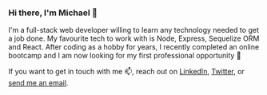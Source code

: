 ### Hi there, I'm Michael 🖖
I'm a full-stack web developer willing to learn any technology needed to get a job done. My favourite tech to work with is Node, Express, Sequelize ORM and React. After coding as a hobby for years, I recently completed an online bootcamp and I am now looking for my first professional opportunity :eyes:

If you want to get in touch with me 📫, reach out on [LinkedIn](https://www.linkedin.com/in/michael-cook-47151118a/), [Twitter](https://twitter.com/iizcatarrhine), or [send me an email](mailto:mcook0775@gmail.com).

<!--
**michaelacook/michaelacook** is a ✨ _special_ ✨ repository because its `README.md` (this file) appears on your GitHub profile.

Here are some ideas to get you started:

- 🔭 I’m currently working on ...
- 🌱 I’m currently learning ...
- 👯 I’m looking to collaborate on ...
- 🤔 I’m looking for help with ...
- 💬 Ask me about ...
- 📫 How to reach me: ...
- 😄 Pronouns: ...
- ⚡ Fun fact: ...
-->
